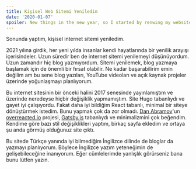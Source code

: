 ```yaml
---
title: Kişisel Web Sitemi Yeniledim
date: '2020-01-07'
spoiler: New things in the new year, so I started by renwing my website.
---
```


[](/x/)

Sonunda yaptım, kişisel internet sitemi yeniledim.

2021 yılına girdik, her yeni yılda insanlar kendi hayatlarında bir yenilik arayışı içerisindeler. Uzun süredir ben de internet sitemi yenilemeyi düşünüyordum. Uzun zamandır hiç blog yazmıyordum. Sitemi yenilemek, blog yazmaya başlamak için de önemli bir fırsat olabilir. Ne kadar başarabilirim emin değilim am bu sene blog yazıları, YouTube videoları ve açık kaynak projeler üzerinde yoğunlaşmayı planlıyorum.

Bu internet sitesinin bir önceki halini 2017 senesinde yayınlamıştım ve üzerinde neredeyse hiçbir değişiklik yapmamıştım. Site Hugo tabanlıydı ve gayet iyi çalışıyordu. Fakat daha iyi bildiğim React tabanlı, minimal bir siteye dönüştürmek istedim. Bunu yapmak çok da zor olmadı. [Dan Abramov](https://github.com/gaearon)'un [overreacted.io](https://github.com/gaearon/overreacted.io) projesi, [Gatsby.js](https://www.gatsbyjs.com) tabanlıydı ve minimalizmini çok beğendim. Kendime göre bazı stil değişiklikleri yaptım, birkaç sayfa ekledim ve ortaya şu anda görmüş olduğunuz site çıktı.

Bu sitede Türkçe yanında iyi bilmediğim İngilizce dilinde de bloglar da yazmayı planlıyorum. Böylece İngilizce yazım yeteneğimin de gelişebileceğine inanıyorum. Eğer cümlelerimde yanlışlık görürseniz bana bunu lütfen yazın.
